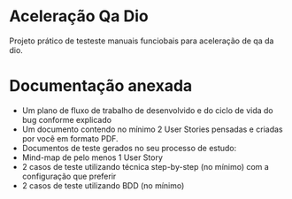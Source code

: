# Aceleração Qa Dio
Projeto prático de testeste manuais funciobais para aceleração de qa da dio.

# Documentação anexada

* Um plano de fluxo de trabalho de desenvolvido e do ciclo de vida do bug conforme explicado
* Um documento contendo no mínimo 2 User Stories pensadas e criadas por você em formato PDF.
* Documentos de teste gerados no seu processo de estudo:
* Mind-map de pelo menos 1 User Story
* 2 casos de teste utilizando técnica step-by-step (no mínimo) com a configuração que preferir
* 2 casos de teste utilizando BDD (no mínimo)

